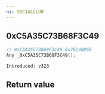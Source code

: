 ```yaml
---
ns: SOCIALCLUB
---
```

## 0xC5A35C73B68F3C49

```c
// 0xC5A35C73B68F3C49 0x7E24BD6E
Any _0xC5A35C73B68F3C49();
```

```
Introduced: v323
```


## Return value
